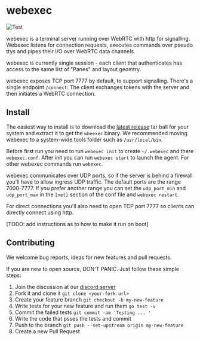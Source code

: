 # webexec

![Test](https://github.com/tuzig/webexec/workflows/Test/badge.svg)

webexec is a terminal server running over WebRTC with http for signalling.
Webexec listens for connection requests, executes commands over pseudo ttys
and pipes their I/O over WebRTC data channels.

webexec is currently single session - each client that authenticates has
access to the same list of "Panes" and layout geomtry. 

webexec exposes TCP port 7777 by default, to support signalling.
There's a single endpoint `/connect`: The client exchanges tokens with the
server and then initiates a WebRTC connection.

## Install

The easiest way to install is to download the 
[latest release](https://github.com/tuzig/webexec/releases) tar ball for your
system and extract it to get the `wbeexec` binary. 
We recommended moving webexec to a system-wide tools folder such as 
`/usr/local/bin`.

Before first run you need to run `webexec init` to create `~/.webexec` 
and there `webexec.conf`. After init you can run `webexec start` to launch the agent.
For other webexec commands run `webexec`.

webexec communicates over UDP ports, so if the server is behind a firewall
you'll have to allow ingress UDP traffic.
The default ports are the range 7000-7777.
If you prefer another range you can set the `udp_port_min` and `udp_port_max`
in the `[net]` section of the conf file and `webexec restart`.

For direct connections you'll also need to open TCP port 7777 so clients can
directly connect using http.

[TODO: add instructions as to how to make it run on boot]

## Contributing

We welcome bug reports, ideas for new features and pull requests.

If you are new to open source, DON'T PANIC. Just follow these simple
steps:

1. Join the discussion at our [discord server](https://discord.gg/GneEDB7ZZQ)
2. Fork it and clone it `git clone <your-fork-url>`
3. Create your feature branch `git checkout -b my-new-feature`
4. Write tests for your new feature and run them `go test -v`
5. Commit the failed tests `git commit -am 'Testing ... '`
6. Write the code that psses the tests and commit 
7. Push to the branch `git push --set-upstream origin my-new-feature`
8. Create a new Pull Request
